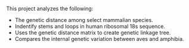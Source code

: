 This project analyzes the following:
- The genetic distance among select mammalian species.
- Indentify stems and loops in human ribosomal 18s sequence.
- Uses the genetic distance matrix to create genetic linkage tree.
- Compares the internal genetic variation between aves and amphibia.
